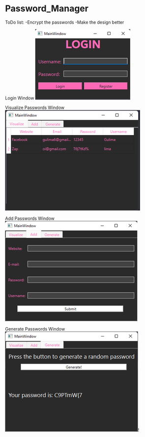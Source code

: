 # Password_Manager

ToDo list:
-Encrypt the passwords
-Make the design better

Login Window
![img.png](utils/img.png)

Visualize Passwords Window
![img_1.png](utils/img_1.png)

Add Passwords Window
![img_2.png](utils/img_2.png)

Generate Passwords Window
![img_3.png](utils/img_3.png)!

